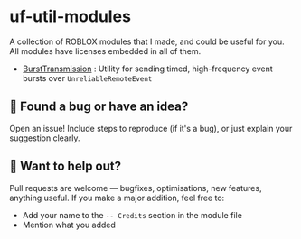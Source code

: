 # uf-util-modules
A collection of ROBLOX modules that I made, and could be useful for you.
All modules have licenses embedded in all of them.

- [BurstTransmission](https://github.com/Hammercroft/uf-util-modules/blob/main/BurstTransmission.lua) : Utility for sending timed, high-frequency event bursts over `UnreliableRemoteEvent`

## 💬 Found a bug or have an idea?
Open an issue! Include steps to reproduce (if it's a bug), or just explain your suggestion clearly.

## 🔧 Want to help out?
Pull requests are welcome — bugfixes, optimisations, new features, anything useful.
If you make a major addition, feel free to:
- Add your name to the `-- Credits` section in the module file
- Mention what you added
